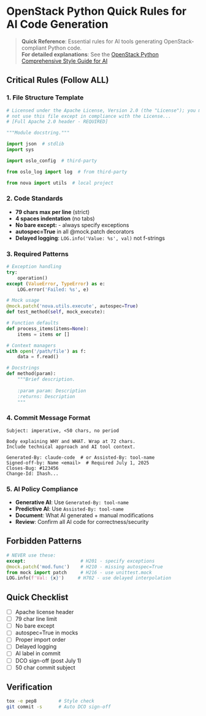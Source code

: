 # OpenStack Python Quick Rules for AI Code Generation

> **Quick Reference**: Essential rules for AI tools generating OpenStack-compliant Python code.  
> **For detailed explanations**: See the [OpenStack Python Comprehensive Style Guide for AI](comprehensive-version)

## Critical Rules (Follow ALL)

### 1. File Structure Template
```python
# Licensed under the Apache License, Version 2.0 (the "License"); you may
# not use this file except in compliance with the License...
# [Full Apache 2.0 header - REQUIRED]

"""Module docstring."""

import json  # stdlib
import sys

import oslo_config  # third-party

from oslo_log import log  # from third-party

from nova import utils  # local project
```

### 2. Code Standards
- **79 chars max per line** (strict)
- **4 spaces indentation** (no tabs)
- **No bare except:** - always specify exceptions
- **autospec=True** in all @mock.patch decorators
- **Delayed logging**: `LOG.info('Value: %s', val)` not f-strings

### 3. Required Patterns
```python
# Exception handling
try:
    operation()
except (ValueError, TypeError) as e:
    LOG.error('Failed: %s', e)

# Mock usage
@mock.patch('nova.utils.execute', autospec=True)
def test_method(self, mock_execute):

# Function defaults
def process_items(items=None):
    items = items or []

# Context managers
with open('/path/file') as f:
    data = f.read()

# Docstrings
def method(param):
    """Brief description.
    
    :param param: Description
    :returns: Description
    """
```

### 4. Commit Message Format
```
Subject: imperative, <50 chars, no period

Body explaining WHY and WHAT. Wrap at 72 chars.
Include technical approach and AI tool context.

Generated-By: claude-code  # or Assisted-By: tool-name
Signed-off-by: Name <email>  # Required July 1, 2025
Closes-Bug: #123456
Change-Id: Ihash...
```

### 5. AI Policy Compliance
- **Generative AI**: Use `Generated-By: tool-name`
- **Predictive AI**: Use `Assisted-By: tool-name`
- **Document**: What AI generated + manual modifications
- **Review**: Confirm all AI code for correctness/security

## Forbidden Patterns
```python
# NEVER use these:
except:                    # H201 - specify exceptions
@mock.patch('mod.func')    # H210 - missing autospec=True
from mock import patch     # H216 - use unittest.mock
LOG.info(f'Val: {x}')     # H702 - use delayed interpolation
```

## Quick Checklist
- [ ] Apache license header
- [ ] 79 char line limit
- [ ] No bare except
- [ ] autospec=True in mocks
- [ ] Proper import order
- [ ] Delayed logging
- [ ] AI label in commit
- [ ] DCO sign-off (post July 1)
- [ ] 50 char commit subject

## Verification
```bash
tox -e pep8        # Style check
git commit -s      # Auto DCO sign-off
```